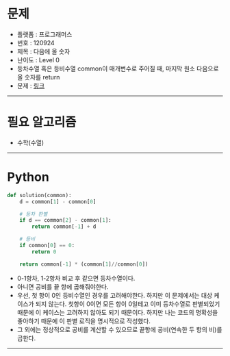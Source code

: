 # 문제
- 플랫폼 : 프로그래머스
- 번호 : 120924
- 제목 : 다음에 올 숫자
- 난이도 : Level 0
- 등차수열 혹은 등비수열 common이 매개변수로 주어질 때, 마지막 원소 다음으로 올 숫자를 return
- 문제 : <a href="https://school.programmers.co.kr/learn/courses/30/lessons/120924" target="_blank">링크</a>

---

# 필요 알고리즘
- 수학(수열)

---

# Python
```python
def solution(common):
    d = common[1] - common[0]

    # 등차 판별
    if d == common[2] - common[1]:
        return common[-1] + d

    # 등비
    if common[0] == 0:
        return 0

    return common[-1] * (common[1]//common[0])
```
- 0-1항차, 1-2항차 비교 후 같으면 등차수열이다.
- 아니면 공비를 끝 항에 곱해줘야한다.
- 우선, 첫 항이 0인 등비수열인 경우를 고려해야한다. 하지만 이 문제에서는 대상 케이스가 되지 않는다. 첫항이 0이면 모든 항이 0일테고 이미 등차수열로
판별되었기 때문에 이 케이스는 고려하지 않아도 되기 때문이다. 하지만 나는 코드의 명확성을 좋아하기 때문에 이 판별 로직을 명시적으로 작성했다.
- 그 외에는 정상적으로 공비를 계산할 수 있으므로 끝항에 공비(연속한 두 항의 비)를 곱한다.

---
